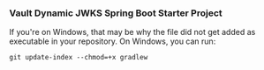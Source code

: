 ### Vault Dynamic JWKS Spring Boot Starter Project
If you're on Windows, that may be why the file did not get added as executable in your repository. On Windows, you can run:

```shell
git update-index --chmod=+x gradlew
```
